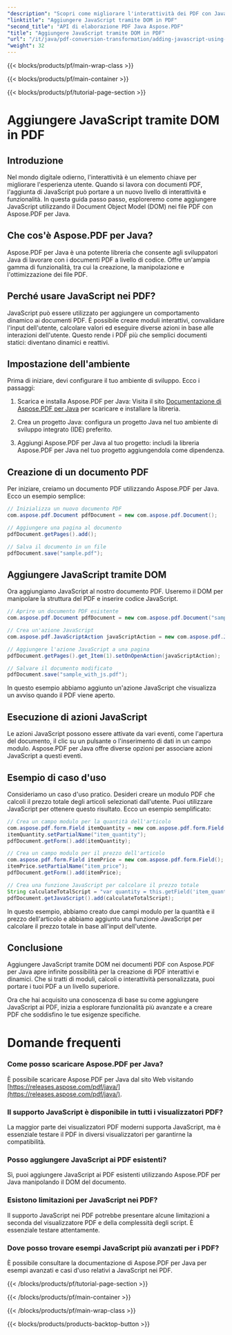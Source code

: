 ```yaml
---
"description": "Scopri come migliorare l'interattività dei PDF con JavaScript utilizzando Aspose.PDF per Java. Guida passo passo con codice sorgente per PDF dinamici."
"linktitle": "Aggiungere JavaScript tramite DOM in PDF"
"second_title": "API di elaborazione PDF Java Aspose.PDF"
"title": "Aggiungere JavaScript tramite DOM in PDF"
"url": "/it/java/pdf-conversion-transformation/adding-javascript-using-dom-in-pdf/"
"weight": 32
---
```


{{< blocks/products/pf/main-wrap-class >}}

{{< blocks/products/pf/main-container >}}

{{< blocks/products/pf/tutorial-page-section >}}

# Aggiungere JavaScript tramite DOM in PDF


## Introduzione

Nel mondo digitale odierno, l'interattività è un elemento chiave per migliorare l'esperienza utente. Quando si lavora con documenti PDF, l'aggiunta di JavaScript può portare a un nuovo livello di interattività e funzionalità. In questa guida passo passo, esploreremo come aggiungere JavaScript utilizzando il Document Object Model (DOM) nei file PDF con Aspose.PDF per Java.

## Che cos'è Aspose.PDF per Java?

Aspose.PDF per Java è una potente libreria che consente agli sviluppatori Java di lavorare con i documenti PDF a livello di codice. Offre un'ampia gamma di funzionalità, tra cui la creazione, la manipolazione e l'ottimizzazione dei file PDF.

## Perché usare JavaScript nei PDF?

JavaScript può essere utilizzato per aggiungere un comportamento dinamico ai documenti PDF. È possibile creare moduli interattivi, convalidare l'input dell'utente, calcolare valori ed eseguire diverse azioni in base alle interazioni dell'utente. Questo rende i PDF più che semplici documenti statici: diventano dinamici e reattivi.

## Impostazione dell'ambiente

Prima di iniziare, devi configurare il tuo ambiente di sviluppo. Ecco i passaggi:

1. Scarica e installa Aspose.PDF per Java: Visita il sito [Documentazione di Aspose.PDF per Java](https://reference.aspose.com/pdf/java/) per scaricare e installare la libreria.

2. Crea un progetto Java: configura un progetto Java nel tuo ambiente di sviluppo integrato (IDE) preferito.

3. Aggiungi Aspose.PDF per Java al tuo progetto: includi la libreria Aspose.PDF per Java nel tuo progetto aggiungendola come dipendenza.

## Creazione di un documento PDF

Per iniziare, creiamo un documento PDF utilizzando Aspose.PDF per Java. Ecco un esempio semplice:

```java
// Inizializza un nuovo documento PDF
com.aspose.pdf.Document pdfDocument = new com.aspose.pdf.Document();

// Aggiungere una pagina al documento
pdfDocument.getPages().add();

// Salva il documento in un file
pdfDocument.save("sample.pdf");
```

## Aggiungere JavaScript tramite DOM

Ora aggiungiamo JavaScript al nostro documento PDF. Useremo il DOM per manipolare la struttura del PDF e inserire codice JavaScript.

```java
// Aprire un documento PDF esistente
com.aspose.pdf.Document pdfDocument = new com.aspose.pdf.Document("sample.pdf");

// Crea un'azione JavaScript
com.aspose.pdf.JavaScriptAction javaScriptAction = new com.aspose.pdf.JavaScriptAction("app.alert('Hello, World!');");

// Aggiungere l'azione JavaScript a una pagina
pdfDocument.getPages().get_Item(1).setOnOpenAction(javaScriptAction);

// Salvare il documento modificato
pdfDocument.save("sample_with_js.pdf");
```

In questo esempio abbiamo aggiunto un'azione JavaScript che visualizza un avviso quando il PDF viene aperto.

## Esecuzione di azioni JavaScript

Le azioni JavaScript possono essere attivate da vari eventi, come l'apertura del documento, il clic su un pulsante o l'inserimento di dati in un campo modulo. Aspose.PDF per Java offre diverse opzioni per associare azioni JavaScript a questi eventi.

## Esempio di caso d'uso

Consideriamo un caso d'uso pratico. Desideri creare un modulo PDF che calcoli il prezzo totale degli articoli selezionati dall'utente. Puoi utilizzare JavaScript per ottenere questo risultato. Ecco un esempio semplificato:

```java
// Crea un campo modulo per la quantità dell'articolo
com.aspose.pdf.form.Field itemQuantity = new com.aspose.pdf.form.Field();
itemQuantity.setPartialName("item_quantity");
pdfDocument.getForm().add(itemQuantity);

// Crea un campo modulo per il prezzo dell'articolo
com.aspose.pdf.form.Field itemPrice = new com.aspose.pdf.form.Field();
itemPrice.setPartialName("item_price");
pdfDocument.getForm().add(itemPrice);

// Crea una funzione JavaScript per calcolare il prezzo totale
String calculateTotalScript = "var quantity = this.getField('item_quantity').value; var price = this.getField('item_price').value; var total = quantity * price; this.getField('total_price').value = total;";
pdfDocument.getJavaScript().add(calculateTotalScript);
```

In questo esempio, abbiamo creato due campi modulo per la quantità e il prezzo dell'articolo e abbiamo aggiunto una funzione JavaScript per calcolare il prezzo totale in base all'input dell'utente.

## Conclusione

Aggiungere JavaScript tramite DOM nei documenti PDF con Aspose.PDF per Java apre infinite possibilità per la creazione di PDF interattivi e dinamici. Che si tratti di moduli, calcoli o interattività personalizzata, puoi portare i tuoi PDF a un livello superiore.

Ora che hai acquisito una conoscenza di base su come aggiungere JavaScript ai PDF, inizia a esplorare funzionalità più avanzate e a creare PDF che soddisfino le tue esigenze specifiche.

# Domande frequenti

### Come posso scaricare Aspose.PDF per Java?

È possibile scaricare Aspose.PDF per Java dal sito Web visitando [https://releases.aspose.com/pdf/java/](https://releases.aspose.com/pdf/java/).

### Il supporto JavaScript è disponibile in tutti i visualizzatori PDF?

La maggior parte dei visualizzatori PDF moderni supporta JavaScript, ma è essenziale testare il PDF in diversi visualizzatori per garantirne la compatibilità.

### Posso aggiungere JavaScript ai PDF esistenti?

Sì, puoi aggiungere JavaScript ai PDF esistenti utilizzando Aspose.PDF per Java manipolando il DOM del documento.

### Esistono limitazioni per JavaScript nei PDF?

Il supporto JavaScript nei PDF potrebbe presentare alcune limitazioni a seconda del visualizzatore PDF e della complessità degli script. È essenziale testare attentamente.

### Dove posso trovare esempi JavaScript più avanzati per i PDF?

È possibile consultare la documentazione di Aspose.PDF per Java per esempi avanzati e casi d'uso relativi a JavaScript nei PDF.

{{< /blocks/products/pf/tutorial-page-section >}}

{{< /blocks/products/pf/main-container >}}

{{< /blocks/products/pf/main-wrap-class >}}

{{< blocks/products/products-backtop-button >}}